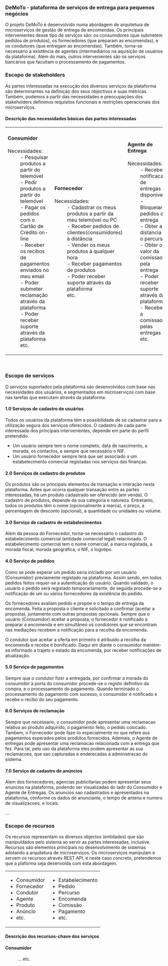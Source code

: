 ### DeMoTo - plataforma de serviços de entrega para pequenos negócios 

 
 

O projeto DeMoTo é desenvolvido numa abordagem de arquitetura de microserviços de gestão de entrega de encomendas. Os principais intervenientes desse tipo de serviços são: os consumidores (que submetem pedidos de produtos), os fornecedores (que preparam as encomendas), e os condutores (que entregam as encomendas). Também, torna-se necessário a existência de agentes (intermediários na aquisição de usuários da plataforma). Além do mais, outros intervenientes são os serviços bancários que facultam o processamento de pagamentos.

### Escopo de stakeholders

As partes interessadas na execução dos diversos serviços da plataforma são determinantes na definição dos seus objectivos e suas métricas. Também, podemos a partir das necessidades e preocupações dos stakeholders definimos requisitos funcionais e restrições operacionais dos microserviços.

#### Descrição  das necessidades básicas das partes interessadas 
<table>
 <td>
 <dl> 
    <dt><h4>Consumidor</h4></dt>
    <span>Necessidades:</span>
    <dd>- Pesquisar produtos a partir do telemóvel </dd>
    <dd>- Pedir produtos a partir do telemóvel </dd>
    <dd>- Pagar os pedidos com o Cartão de Crédito on-line </dd>
    <dd>- Receber os recibos de pagamentos enviados no meu email</dd>
    <dd>- Poder submeter reclamação através da plataforma</dd>
    <dd>- Poder receber suporte através da plataforma</dd>
    <dd>etc.</dd>
 </dl>
 </td>
 <td>
 <dl> 
     <dt><h4>Fornecedor </h4></dt>
     <span>Necessidades:</span>
     <dd>- Cadastrar os meus produtos a partir da meu telemóvel ou PC</dd>
     <dd>- Receber pedidos de clientes(consumidores) à distância</dd>
     <dd>- Vender os meus produtos à qualquer hora</dd>
     <dd>- Receber pagamentos de produtos</dd>
     <dd>- Poder receber suporte através da plataforma</dd>
     <dd>etc.</dd>
     <dd></dd>
 </dl>
 </td>
 <td>
 <dl> 
     <dt><h4>Agente de Entrega </h4></dt>
     <span>Necessidades:</span>
     <dd>- Receber notificacao de entregas disponiveis </dd>
     <dd>- Bloqueiar pedidos de entrega</dd>
     <dd>- Obter a distancia e o percurso </dd>
     <dd>- Obter o valor da comissao pela entrega</dd>
     <dd>- Poder receber suporte através da plataforma</dd>
     <dd>- Receber a comissao pelas entregas </dd>
     <dd>etc.</dd>
     <dd></dd>
 </dl>
 </td>
 <td>
 <dl> 
     <dt><h4>Agente de Entrega </h4></dt>
     <span>Necessidades:</span>
     <dd>- Cadastrar anuncios </dd>
     <dd>- Ver o desempenhos dos seus anuncios</dd>
     <dd>- Atualizar os anuncios </dd>
     <dd>- Pagar pelos anuncios </dd>
     <dd>- Poder receber suporte através da plataforma</dd>
     <dd>etc.</dd>
     <dd></dd>
 </dl>
 </td>
</table>
 <br>

### Escopo de serviços

O serviços suportados pela plataforma são desenvolvidos com base nas necessidades dos usuários, e segmentados em microserviços com base nas tarefas que executam através da plataforma. 

#### 1.0 Serviços de cadastro de usuários 

Todos os usuários da plataforma têm a possibilidade de se cadastrar para a utilização segura dos serviços oferecidos. O cadastro de cada parte interessada dos principais intervenientes, depende em parte do perfil pretendido. 
<ul>
<li>Um usuário sempre tem o nome completo, data de nascimento, a morada, os contactos, e sempre que necessário o NIF. </li>

<li>Um usuário fornecedor sempre terá que ser associado a um estabelecimento comercial registadas nos serviços das finanças. </li>
</ul>

 

#### 2.0 Serviços de cadastro de produtos 

Os produtos são os principais elementos de transação e interação nesta plataforma. Antes que ocorra qualquer transação entre as partes interessadas, há um produto cadastrado ser oferecido (em venda). O cadastro de produtos, depende da sua categoria e natureza. Entretanto, todos os produtos têm o nome (opcionalmente a marca), o preço, a percentagem de desconto (opcional), a quantidade ou unidades ou volume. 

 

#### 3.0 Serviço de cadastro de estabelecimentos 

Além da pessoa do Fornecedor, torna-se necessário o cadastro do estabelecimento comercial (entidade comercial legal) relacionado. O estabelecimento comercial tem o nome comercial, a marca registada, a morada fiscal, morada geográfica, o NIF, o logotipo.  

 

#### 4.0 Serviço de pedidos 
 

Como se pode esperar um pedido seria iniciado por um usuário (Consumidor) previamente registado na plataforma. Assim sendo, em todos pedidos feitos requer-se a autenticação do usuário. Quando validado, o usuário o pedido será registado temporariamente, de seguida procede-se a notificação de um ou vários fornecedores da existência do pedido. 

Os fornecedores avaliam pedido e propõe e o tempo de entrega da encomenda. Feita a proposta o cliente e solicitado a confirmar (aceitar a proposta), juntamente com outras propostas opcionais. Sempre que o usuário (Consumidor) aceitar a proposta, o fornecedor é notificado a preparar a encomenda e em simultâneo os condutores que se encontram nas mediações recebem a notificação para a recolha da encomenda. 

O condutor que aceitar a oferta em primeiro é atribuído a recolha da encomenda e recebe é bonificado. Daqui em diante o consumidor mantém-se informado a trajeto e estado da encomenda, por receber notificações de atualização. 

 

#### 5.0 Serviço de pagamentos 

Sempre que o condutor fizer a entregada, por confirmar a morada do consumidor à porta do consumidor procede-se o registo definitivo da compra, e o processamento do pagamento. Quando terminado o processamento do pagamento com sucesso, o consumidor é notificado e recebe o recibo do seu pagamento. 



#### 6.0 Serviços de reclamação 

Sempre que necessario, o consumidor pode apresentar uma reclamacao relativa ao produto adquirido, o pagamento feito, o pedido colocado. Tambem, o Fornecedor pode faze-lo especialmente no que refere aos pagamentos esperados pelos produtos fornecidos. Ademais, o Agente de entregas pode apresentar uma reclamacao relacionada com a entrega que fez. Para tal, pelo uso da plataforma eles podem apresentar as sua reclamacoes, que sao capturadas e enderecadas a administracao do sistema.



#### 7.0 Serviço de cadastro de anúncios 

Alem dos fornecedores, agencias publicitarias podem apresentar seus anuncios na plataforma, podendo ser visualizadas do lado do Consumidor e Agente de Entregas. Os anuncios sao cadastrados e apresentados na plataforma, conforme os dados do anunciante, o tempo de antena e numero de visualizacoes, e locais.

… 

### Escopo de recursos

Os recursos representam os diversos objectos (entidades) que são manipuldados pelo sistema ao servir as partes interessadas, inclusive. Recursos são elementos principais no desenvolvimento de sistemas adotando a arquitetura de microserviços. Os microserviços manipulam e servem os recursos através REST API, e neste caso concreto, pretendemos que a plaforma seja desenvolda com esta abordagem.

<table>
  <td>
     <ul>
      <li> Consumidor </l>
      <li> Fornecedor </l>
      <li> Condutor </l>
      <li> Agente </l>
      <li> Produto </l>
      <li> Anúncio </l>
      <li> etc. </l>
     </ul>
   </td>
   <td>
     <ul>
      <li> Estabelecimento </li>
      <li> Pedido </li>
      <li> Percurso </li>
      <li> Encomenda </li>
      <li> Comissão </l>
      <li> Pagamento </l>
      <li> etc. </l>
     </ul>
   </td>
</table>

#### Descrição dos recursos-chave dos serviços 

 <dl> 
    <dt><h4>Consumidor</h4></dt>
    <dd><span>...
    </span>etc.</dd>
 </dl>
 
 <br>
 
